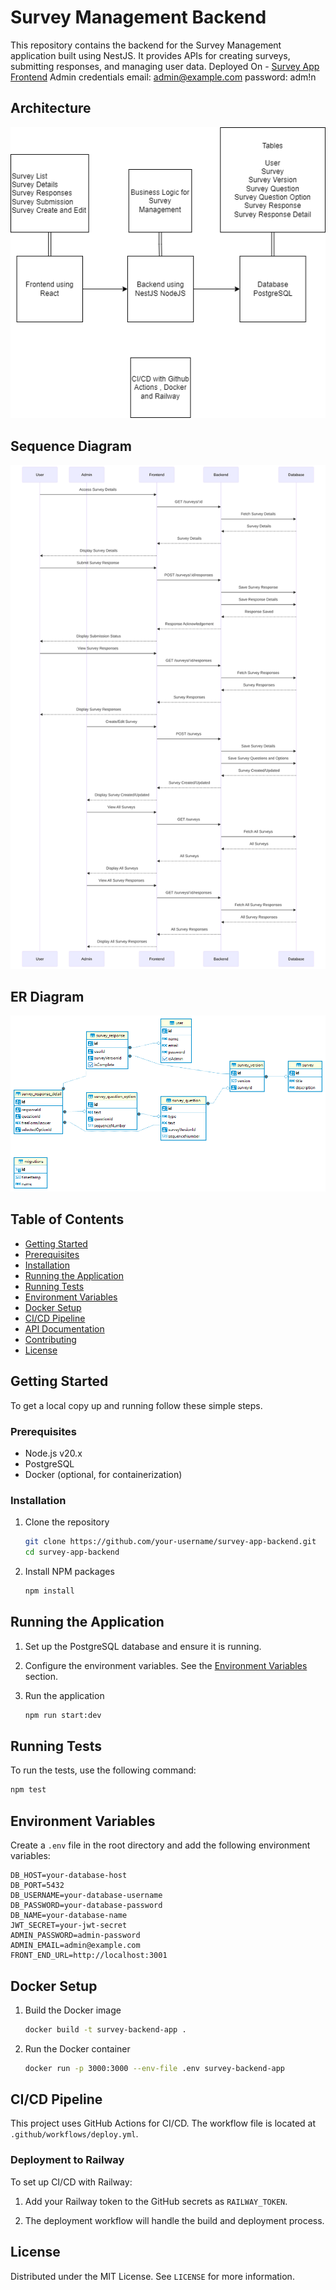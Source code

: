 
# Survey Management Backend

This repository contains the backend for the Survey Management application built using NestJS. It provides APIs for creating surveys, submitting responses, and managing user data.
Deployed On - [Survey App Frontend](https://survey-app-frontend-production.up.railway.app/surveys)
Admin credentials
email: admin@example.com
password: adm!n

## Architecture

![Architecture Diagram](./images/architecture-diagram.png)

## Sequence Diagram

![Sequence Diagram](./images/sequence-diagram.svg)

## ER Diagram

![ER Diagram](./images/er-diagram.png)

## Table of Contents

- [Getting Started](#getting-started)
- [Prerequisites](#prerequisites)
- [Installation](#installation)
- [Running the Application](#running-the-application)
- [Running Tests](#running-tests)
- [Environment Variables](#environment-variables)
- [Docker Setup](#docker-setup)
- [CI/CD Pipeline](#cicd-pipeline)
- [API Documentation](#api-documentation)
- [Contributing](#contributing)
- [License](#license)

## Getting Started

To get a local copy up and running follow these simple steps.

### Prerequisites

- Node.js v20.x
- PostgreSQL
- Docker (optional, for containerization)

### Installation

1. Clone the repository
   ```sh
   git clone https://github.com/your-username/survey-app-backend.git
   cd survey-app-backend
   ```

2. Install NPM packages
   ```sh
   npm install
   ```

## Running the Application

1. Set up the PostgreSQL database and ensure it is running.

2. Configure the environment variables. See the [Environment Variables](#environment-variables) section.

3. Run the application
   ```sh
   npm run start:dev
   ```

## Running Tests

To run the tests, use the following command:

```sh
npm test
```

## Environment Variables

Create a `.env` file in the root directory and add the following environment variables:

```env
DB_HOST=your-database-host
DB_PORT=5432
DB_USERNAME=your-database-username
DB_PASSWORD=your-database-password
DB_NAME=your-database-name
JWT_SECRET=your-jwt-secret
ADMIN_PASSWORD=admin-password
ADMIN_EMAIL=admin@example.com
FRONT_END_URL=http://localhost:3001
```

## Docker Setup

1. Build the Docker image
   ```sh
   docker build -t survey-backend-app .
   ```

2. Run the Docker container
   ```sh
   docker run -p 3000:3000 --env-file .env survey-backend-app
   ```

## CI/CD Pipeline

This project uses GitHub Actions for CI/CD. The workflow file is located at `.github/workflows/deploy.yml`.

### Deployment to Railway

To set up CI/CD with Railway:

1. Add your Railway token to the GitHub secrets as `RAILWAY_TOKEN`.

2. The deployment workflow will handle the build and deployment process.

## License

Distributed under the MIT License. See `LICENSE` for more information.
